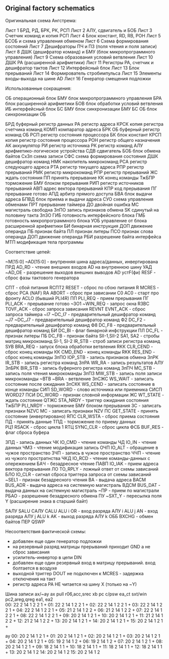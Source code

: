 ## Original factory schematics

Оригинальная схема Ангстрема:

Лист 1		БРД, РД, БРК, РК, РСП
Лист 2		АЛУ, сдвигатель и БОБ
Лист 3          Счетчик команд и копия РСП
Лист 4		Блок констант, RD, RB, РОН
Лист 5 		БСОБ и схема управления обменом
Лист 6		Схема формирования состояний
Лист 7		Дешифраторы ПЧ и ПЗ (поля чтения и поля записи)
Лист 8		ДШК (дешифратор команд) и БМУ (блок микропрограммного управления)
Лист 9 		Схема образования условий ветвления
Лист 10		ДШК РА (расширенной арифметики)
Лист 11		Регистры РА, счетчик и дешифратор тактов
Лист 12		Интерфейсный блок
Лист 13		Блок прерываний
Лист 14		Формирователь стробимпульса
Лист 15		Элементы входы-выхода на шине AD
Лист 16		Генератор смещения подложки


Использованные сокращения:

ОБ		операционный блок
БМУ		блок микропрограммного управления
БРА		блок расширенной арифметики
БОВ		блок обработки условий ветвления
ИБ		интерфейсный блок
БС БМУ		блок синхронизации БМУ
БС ОБ		блок синхронизации ОБ

БРД		буферный регистр данных
РА		регистр адреса
КРСК		копия регистра счетчика команд
КОМП		компаратор адреса
БРК ОБ		буферный регистр команд ОБ
РСП		регистр состояния процессора
БК		блок констант
КРСП		копия регистр состояния процессора
РОН		регистр общего назначения
АК		аккумулятор
РИ		регистр источника
РК		регистр команд
АЛУ		арифметико-логическое устройства
СДВ		сдвигатель
БОБ		блок обмена байтов
СхЗп		схема записи
СФС		схема формирования состояния
ДШК		дешифратор команд
НМК		накопитель микрокоманд
РСА		регистр следующего адреса
РТА		регистр текущего адреса
РПР		регистр прерываний
РМК		регистр микрокоманд
РПР		регистр прерываний
ЖС		ждать состояния
ПП		принять прерывание
КК		конец команды
ТжБПР		торможение БМУ блоком прерывания
РИП		регистр источников прерываний
АВП		адрес вектора прерываний
КПР		код прерывания
ПГ		прерывание готово
АПД		арбитр прямого доступа
БВА		блок выдачи адреса
БПВД		блок приема и выдачи адреса
СУО		схема управления обменами
ПРТ		прерывание таймера
ДО		двойная ошибка
МС		магистраль свободна
ЗпПО		запись признаков обмена
SK		сдинутый на половину такта ЗпЗО
ГИБ		готовность интерфейсного блока
ГМБ		готовность микропрограммного блока
УОБ		управление от блока расширенной арифметики
БИ		бинарная инструкция
ДОП		движение операнда
ПБ		признак байта
ПЛ		признак литеры
ПСО		признак слова операнда
ДОП		движение операнда
РБИ		разрешение байта интерфейса
МТП		модификация тела программы


Соответствие цепей:

~M[15:0]	~AD[15:0]	- внутренняя шина адреса/данных, инвертирована
ПРД		AD_RD		- чтение внешних входов AD на внутреннюю шину 
УАД		~AD_OE		- разрешение выходов внешних выводов AD
устF(фи)	RESF		- сброс фазы тактового генератора

СПТ				- сбой питания
RСПТ2		RESET		- сброс по сбою питания
R		MCRES		- сброс РСА (NAF)
RA		ABORT		- сброс при зависании
С0		AC0		- старт про фронту ACLO (бывший PLI4R)
ПП		PLI_REQ		- прием прерывания
ПГ		PLI_ACK		- прерывание готово
~ЗО1		~WIN_REQ	- запрос окна
RЗВС		TOVF_ACK	- сброс запроса зависания
REVNT		EVNT_ACK	- сброс запроса таймера
~I7		~DC_I7		- предварительный дешифратор команд
~J7		~DC_J7		- предварительный дешифратор команд
Ф2		DC_F2		- предварительный дешифратор команд
Ф8		DC_F8		- предварительный дешифратор команд
БИ		DC_BI		- флаг бинарной инфструкции
ПЛ		DC_FL		- признак литеры
ПБ		DC_FB		- признак байта
SII-1,SII-2	SA1, SA2	- стробы матриц микрокоманд
SI-1, SI-2	IR_STB		- строб записи регистра команд
SУВ		BRA_REQ		- запуск блока обработки ветвления
RКК		CLR_CEND	- сброс конец команды
КК		CMD_END		- конец команды
RKK		RES_END		- сброс конец команды
ЗпПО		IOP_STB		- запись признаков обмена
ЗпРК    	IR_STB 		- запись регистра команд
ЗпРА		WR_RA		- запись результатов АЛУ
ЗпБРК		BIR_STB		- запись буферного регистра команд
ЗпПЧ		MC_STB		- запись поля чтения микрокоманды
ЗпПЗ		MW_STB		- запись поля записи микрокоманды
~ВТВ		~BRA		- ветвление
ЗпСЖС		WS_WAIT		- записать состояние после ожидания
ЗпСКК		WS_CEND		- записать состояние в конце команды
СИП		SD_WORD		- слово источника или приемника
СИСП		WORD27
ПСИ		DC_WORD		- признак словной информации
ЖС		WT_STATE	- ждать состояние
QTЖС		STA_NRDY	- триггер ожидания состояния
ТжБПР		PLI_NRDY	- торможение БМУ блоком прерывания
ЗС				- записать признаки  NZVC
МС				- записать признаки NZV
ПС		GET_STATE	- принять состояние (инвертировано)
RПС		CLR_WSTA	- сброс приема состояния
ПД				- принять данные
ТПД				- торможение по приему данных		
РЦ1		RSACK		- сброс цикла 1
RТЦ		SYNC_CLR	- сброс цикла
ФСБ		BUF_RES		- флаг сброса буфера

ЗПД				- запись данных
ЧК		IO_CMD		- чтение команды
ЧД		IO_IN		- чтение данных
ЧМЗ				- чтение модификация запись
ОЧП		IO_ALT		- обращение в чужое пространство
ЗЧП				- запись в чужое пространство
ЧЧП				- чтение из чужого простратнства
ЧКД		IO_RCD		- чтение команды-данных с опережением
БАЧ				- безадресное чтение
ПАВП		IO_IAK		- прием адреса вектора прерывания
ЛО		TO_RPLY		- ложный ответ от схемы зависаний
БЛО		IO_CLR		- сигнал сброса триггера запроса от схемы зависаний
~SEL1				- признак безадресного чтения
ВА				- выдача адреса
ВАСМ		BUS_ADR		- выдача адреса на системную магистраль
ВДСМ		BUS_DAT		- выдача данных на системную магистраль
~ПР				- прием по магистрали
РБАО				- разрешение безадресного обмена
ПУ		~SXT_Y		- пересылка поля Y (расширение знака в старший байт)

SАЛУ		SALU
CАЛУ		CALU
ALU i		OR		- вход разряда АЛУ i
ALU j		AN		- вход разряда АЛУ j
ALU k		AK		- выход разряда АЛУ k
ОББ		BXCHG		- обмен байтов
ПЕР		QSWP

Несоответствия фактической схемы:
- добавлен еще один генератор подложки
- на резервный разряд матрицы прерываний приходит GND а не сброс зависания
- усилитель-инвертор в цепи DIN
- добавлен еще один резервный вход в матрицу прерываний. вход болтается в воздухе
- выходной триггер DOUT не подключен к MCRES - задержка отключения на такт
- регистр адреса РА НЕ читается на шину X (только на ~Y)


Шина записи ax/~ay
ax      pull r06,acc,srec  	xb	pc	c/psw	ea_ct	sxt/win
	     pc2,areg,qreg
		ea1, ea2      
00: 22	2	14	        1	2	2	1		+
01: 22  2	14		1	2	2	1		+
02: 22  2	14		1	2	2	1		+
03: 22  2	14		1	2	2	1		+
04: 22  2	14		1	2	2	1		+
05: 21  2	14		1	2	2			+
06: 21  2	14		1	2	2			+
07: 22  2	14		1	2	2               1	+
08: 22  2	14             	1	2	2		1	+
09: 20  2	14		1	2			1	+
10: 20  2	14		1	2			1	+
11: 21  2	14		1	2			2	+
12: 21  2	14		1	2			2	+
13: 20  2	14		1	2			1	+
14: 20  2	14		1	2			1	+
15: 20  2       14		1	2			1	+

ay
00: 20  2	14		1		2	1		+
01: 20  2	14		1		2	1		+
02: 20  2	14		1		2	1		+
03: 20  2	14		1		2	1		+
04: 20  2	14		1		2	1		+
05: 19  2	14		1		2			+
06: 19  2	14		1		2			+
07: 20  2	14		1		2		1	+
08: 20  2	14		1		2		1	+
09: 18  2	14		1				1	+
10: 18  2	14		1				1	+
11: 18  2	14		1				1	+
12: 18  2	14		1				1	+
13: 20  2	14		1				2
14: 20  2	14		1				2
15: 20  2	14		1				2
